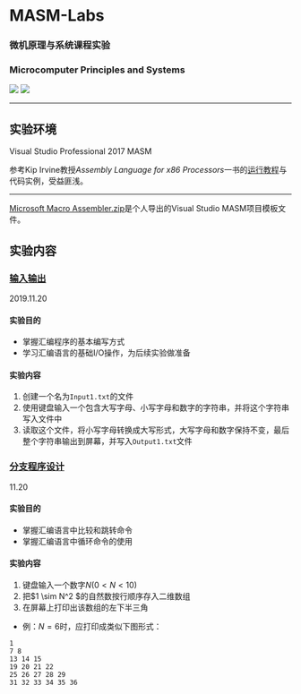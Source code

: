 # MASM-Labs
### 微机原理与系统课程实验

### Microcomputer Principles and Systems
[![](https://img.shields.io/badge/Lab-@lyc0930-brightgreen.svg?style=flat)](https://github.com/lyc0930) ![](https://img.shields.io/badge/USTC-2019Fall-inactive.svg?style=flat)

***
## 实验环境

Visual Studio Professional 2017 MASM

参考Kip Irvine教授*Assembly Language for x86 Processors*一书的[运行教程](http://kipirvine.com/asm/gettingStartedVS2017/)与代码实例，受益匪浅。
***
[Microsoft Macro Assembler.zip](https://github.com/lyc0930/MASM-Labs/tree/master/Template)是个人导出的Visual Studio MASM项目模板文件。

## 实验内容
### [输入输出](https://github.com/lyc0930/MASM-Labs/tree/master/IO)
2019.11.20
#### 实验目的
- 掌握汇编程序的基本编写方式
- 学习汇编语言的基础I/O操作，为后续实验做准备
#### 实验内容
1. 创建一个名为`Input1.txt`的文件
2. 使用键盘输入一个包含大写字母、小写字母和数字的字符串，并将这个字符串写入文件中
3. 读取这个文件，将小写字母转换成大写形式，大写字母和数字保持不变，最后整个字符串输出到屏幕，并写入`Output1.txt`文件

### [分支程序设计](https://github.com/lyc0930/MASM-Labs/tree/master/Branch)
11.20
#### 实验目的
- 掌握汇编语言中比较和跳转命令
- 掌握汇编语言中循环命令的使用
#### 实验内容
1. 键盘输入一个数字$N$($0 < N < 10$)
2. 把$1 \sim N^2 $的自然数按行顺序存入二维数组
3. 在屏幕上打印出该数组的左下半三角
- 例：$N = 6$时，应打印成类似下图形式：
```
1
7 8
13 14 15
19 20 21 22
25 26 27 28 29
31 32 33 34 35 36
```

